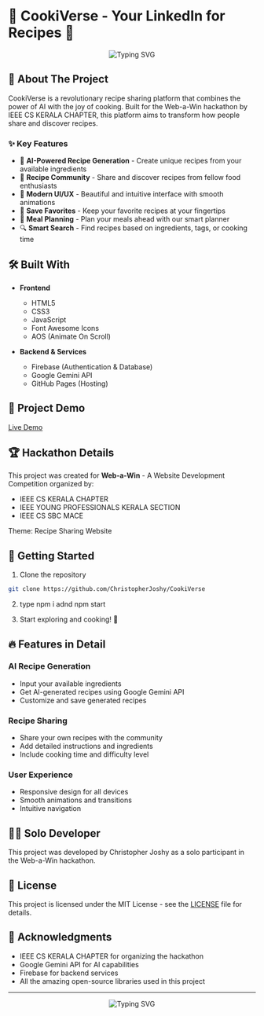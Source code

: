 # 🍳 CookiVerse - Your LinkedIn for Recipes 🥘

<div align="center">
  <img src="https://readme-typing-svg.herokuapp.com?font=Fira+Code&weight=500&size=40&pause=1000&color=FF6B6B&center=true&vCenter=true&random=false&width=600&height=100&lines=Share+%7C+Discover+%7C+Create" alt="Typing SVG" />
</div>

## 🚀 About The Project

CookiVerse is a revolutionary recipe sharing platform that combines the power of AI with the joy of cooking. Built for the Web-a-Win hackathon by IEEE CS KERALA CHAPTER, this platform aims to transform how people share and discover recipes.

### ✨ Key Features

- 🤖 **AI-Powered Recipe Generation** - Create unique recipes from your available ingredients
- 👥 **Recipe Community** - Share and discover recipes from fellow food enthusiasts
- 📱 **Modern UI/UX** - Beautiful and intuitive interface with smooth animations
- 🔖 **Save Favorites** - Keep your favorite recipes at your fingertips
- 📅 **Meal Planning** - Plan your meals ahead with our smart planner
- 🔍 **Smart Search** - Find recipes based on ingredients, tags, or cooking time

## 🛠️ Built With

- **Frontend**
  - HTML5
  - CSS3
  - JavaScript
  - Font Awesome Icons
  - AOS (Animate On Scroll)

- **Backend & Services**
  - Firebase (Authentication & Database)
  - Google Gemini API
  - GitHub Pages (Hosting)

## 🎯 Project Demo

[Live Demo](https://cookiverse-1cb11.web.app/)

## 🏆 Hackathon Details

This project was created for **Web-a-Win** - A Website Development Competition organized by:
- IEEE CS KERALA CHAPTER
- IEEE YOUNG PROFESSIONALS KERALA SECTION
- IEEE CS SBC MACE

Theme: Recipe Sharing Website

## 🚀 Getting Started

1. Clone the repository
```bash
git clone https://github.com/ChristopherJoshy/CookiVerse
```

2. type npm i  adnd  npm start

3. Start exploring and cooking! 🍳

## 🔥 Features in Detail

### AI Recipe Generation
- Input your available ingredients
- Get AI-generated recipes using Google Gemini API
- Customize and save generated recipes

### Recipe Sharing
- Share your own recipes with the community
- Add detailed instructions and ingredients
- Include cooking time and difficulty level

### User Experience
- Responsive design for all devices
- Smooth animations and transitions
- Intuitive navigation

## 👨‍💻 Solo Developer

This project was developed by Christopher Joshy as a solo participant in the Web-a-Win hackathon.

## 📝 License

This project is licensed under the MIT License - see the [LICENSE](LICENSE) file for details.

## 🙏 Acknowledgments

- IEEE CS KERALA CHAPTER for organizing the hackathon
- Google Gemini API for AI capabilities
- Firebase for backend services
- All the amazing open-source libraries used in this project

---

<div align="center">
  <img src="https://readme-typing-svg.herokuapp.com?font=Fira+Code&weight=500&size=30&pause=1000&color=FF6B6B&center=true&vCenter=true&random=false&width=600&height=100&lines=Happy+Cooking!+%F0%9F%8D%B3" alt="Typing SVG" />
</div> 
